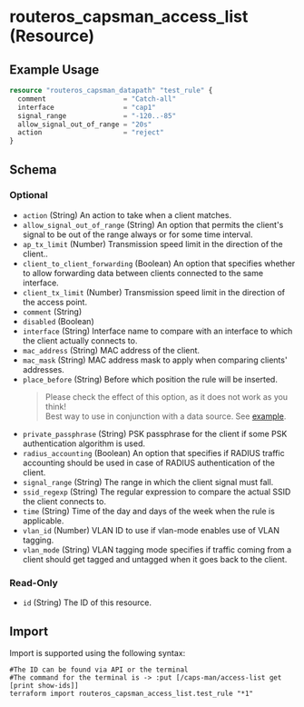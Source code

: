 # routeros_capsman_access_list (Resource)


## Example Usage
```terraform
resource "routeros_capsman_datapath" "test_rule" {
  comment                   = "Catch-all"
  interface                 = "cap1"
  signal_range              = "-120..-85"
  allow_signal_out_of_range = "20s"
  action                    = "reject"
}
```

<!-- schema generated by tfplugindocs -->
## Schema

### Optional

- `action` (String) An action to take when a client matches.
- `allow_signal_out_of_range` (String) An option that permits the client's signal to be out of the range always or for some time interval.
- `ap_tx_limit` (Number) Transmission speed limit in the direction of the client..
- `client_to_client_forwarding` (Boolean) An option that specifies whether to allow forwarding data between clients connected to the same interface.
- `client_tx_limit` (Number) Transmission speed limit in the direction of the access point.
- `comment` (String)
- `disabled` (Boolean)
- `interface` (String) Interface name to compare with an interface to which the client actually connects to.
- `mac_address` (String) MAC address of the client.
- `mac_mask` (String) MAC address mask to apply when comparing clients' addresses.
- `place_before` (String) Before which position the rule will be inserted.  
	> Please check the effect of this option, as it does not work as you think!  
	> Best way to use in conjunction with a data source. See [example](../data-sources/ip_firewall.md#example-usage).
- `private_passphrase` (String) PSK passphrase for the client if some PSK authentication algorithm is used.
- `radius_accounting` (Boolean) An option that specifies if RADIUS traffic accounting should be used in case of RADIUS authentication of the client.
- `signal_range` (String) The range in which the client signal must fall.
- `ssid_regexp` (String) The regular expression to compare the actual SSID the client connects to.
- `time` (String) Time of the day and days of the week when the rule is applicable.
- `vlan_id` (Number) VLAN ID to use if vlan-mode enables use of VLAN tagging.
- `vlan_mode` (String) VLAN tagging mode specifies if traffic coming from a client should get tagged and untagged when it goes back to the client.

### Read-Only

- `id` (String) The ID of this resource.

## Import
Import is supported using the following syntax:
```shell
#The ID can be found via API or the terminal
#The command for the terminal is -> :put [/caps-man/access-list get [print show-ids]]
terraform import routeros_capsman_access_list.test_rule "*1"
```
